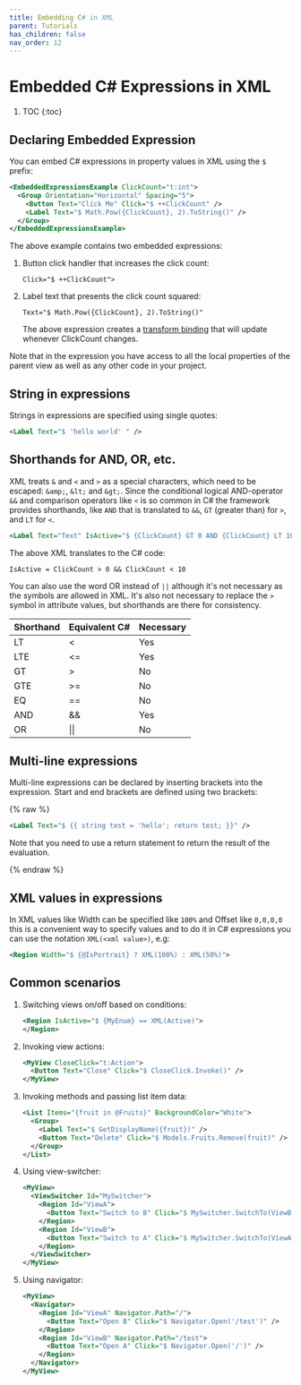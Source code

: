 ```yaml
---
title: Embedding C# in XML
parent: Tutorials
has_children: false
nav_order: 12
---
```

# Embedded C# Expressions in XML

1. TOC
{:toc}

## Declaring Embedded Expression

You can embed C# expressions in property values in XML using the `$` prefix:

```xml
<EmbeddedExpressionsExample ClickCount="t:int">
  <Group Orientation="Horizontal" Spacing="5"> 
    <Button Text="Click Me" Click="$ ++ClickCount" />
    <Label Text="$ Math.Pow({ClickCount}, 2).ToString()" />
  </Group> 
</EmbeddedExpressionsExample>

```

The above example contains two embedded expressions:

1. Button click handler that increases the click count:

   `Click="$ ++ClickCount">` 

2. Label text that presents the click count squared: 

   `Text="$ Math.Pow({ClickCount}, 2).ToString()"`

   The above expression creates a [transform binding](DataBinding#multi-binding--transform-binding) that will update whenever ClickCount changes. 

Note that in the expression you have access to all the local properties of the parent view as well as any other code in your project. 



## String in expressions

Strings in expressions are specified using single quotes:

```xml
<Label Text="$ 'hello world' " /> 
```



## Shorthands for AND, OR, etc.

XML treats `&`  and `<` and `>` as a special characters, which need to be escaped: `&amp;`, `&lt;` and `&gt;`. Since the conditional logical AND-operator `&&` and comparison operators like `<` is so common in C# the framework provides shorthands, like `AND` that is translated to `&&`,  `GT` (greater than) for `>`, and `LT` for `<`.

```xml
<Label Text="Text" IsActive="$ {ClickCount} GT 0 AND {ClickCount} LT 10" /> 
```

The above XML translates to the C# code:  

`IsActive = ClickCount > 0 && ClickCount < 10`

You can also use the word OR instead of `||`  although it's not necessary as the symbols are allowed in XML. It's also not necessary to replace the `>` symbol in attribute values, but shorthands are there for consistency.

| Shorthand | Equivalent C# | Necessary |
| --------- | ------------- | --------- |
| LT        | <             | Yes       |
| LTE       | <=            | Yes       |
| GT        | >             | No        |
| GTE       | >=            | No        |
| EQ        | ==            | No        |
| AND       | &&            | Yes       |
| OR        | \|\|          | No        |



## Multi-line expressions

Multi-line expressions can be declared by inserting brackets into the expression. Start and end brackets are defined using two brackets:

{% raw %}

```xml
<Label Text="$ {{ string test = 'hello'; return test; }}" /> 
```

Note that you need to use a return statement to return the result of the evaluation.

{% endraw %}



## XML values in expressions

In XML values like Width can be specified like `100%` and Offset like `0,0,0,0` this is a convenient way to specify values and to do it in C# expressions you can use the notation `XML(<xml value>)`, e.g:

```xml
<Region Width="$ {@IsPortrait} ? XML(100%) : XML(50%)">
```



## Common scenarios

1. Switching views on/off based on conditions:

   ```xml
   <Region IsActive="$ {MyEnum} == XML(Active)"> 
   </Region>
   ```

2. Invoking view actions:

   ```xml
   <MyView CloseClick="t:Action">
     <Button Text="Close" Click="$ CloseClick.Invoke()" />
   </MyView>
   ```

3. Invoking methods and passing list item data:

   ```xml
   <List Items="{fruit in @Fruits}" BackgroundColor="White">
     <Group>
       <Label Text="$ GetDisplayName({fruit})" />
       <Button Text="Delete" Click="$ Models.Fruits.Remove(fruit)" />
     </Group>
   </List>
   ```

4. Using view-switcher:

   ```xml
   <MyView>
     <ViewSwitcher Id="MySwitcher">
       <Region Id="ViewA">
         <Button Text="Switch to B" Click="$ MySwitcher.SwitchTo(ViewB)" />
       </Region>
       <Region Id="ViewB">
         <Button Text="Switch to A" Click="$ MySwitcher.SwitchTo(ViewA)" />
       </Region>
     </ViewSwitcher>
   </MyView>
   ```


5. Using navigator:

   ```xml
   <MyView>
     <Navigator>
       <Region Id="ViewA" Navigator.Path="/">
         <Button Text="Open B" Click="$ Navigator.Open('/test')" />
       </Region>
       <Region Id="ViewB" Navigator.Path="/test">
         <Button Text="Open A" Click="$ Navigator.Open('/')" />
       </Region>
     </Navigator>
   </MyView>
   ```

   